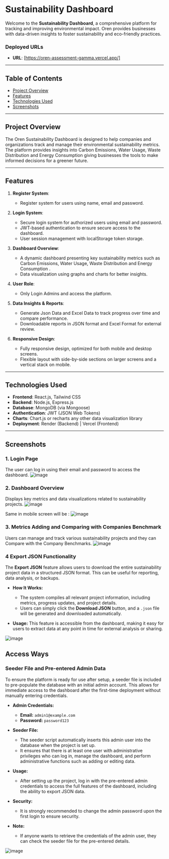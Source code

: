 # Sustainability Dashboard

Welcome to the **Sustainability Dashboard**, a comprehensive platform for tracking and improving environmental impact. Oren provides businesses with data-driven insights to foster sustainability and eco-friendly practices.

### Deployed URLs

- **URL**: [https://oren-assessment-gamma.vercel.app/]

---

## Table of Contents

- [Project Overview](#project-overview)
- [Features](#features)
- [Technologies Used](#technologies-used)
- [Screenshots](#screenshots)


---

## Project Overview

The Oren Sustainability Dashboard is designed to help companies and organizations track and manage their environmental sustainability metrics. The platform provides insights into Carbon Emissions, Water Usage, Waste Distribution and Energy Consumption giving businesses the tools to make informed decisions for a greener future.

---

## Features
1. **Register System**:
   - Register system for users using name, email and password.
 
2. **Login System**:
   - Secure login system for authorized users using email and password.
   - JWT-based authentication to ensure secure access to the dashboard.
   - User session management with localStorage token storage.

2. **Dashboard Overview**:
   - A dynamic dashboard presenting key sustainability metrics such as Carbon Emissions, Water Usage, Waste Distribution and Energy Consumption .
   - Data visualization using graphs and charts for better insights.

3. **User Role**:
   - Only Login Admins and access the platform.

4. **Data Insights & Reports**:
   - Generate Json Data and Excel Data to track progress over time and compare performance.
   - Downloadable reports in JSON format and Excel Format for external review.

5. **Responsive Design**:
   - Fully responsive design, optimized for both mobile and desktop screens.
   - Flexible layout with side-by-side sections on larger screens and a vertical stack on mobile.

---

## Technologies Used

- **Frontend**: React.js, Tailwind CSS
- **Backend**: Node.js, Express.js
- **Database**: MongoDB (via Mongoose)
- **Authentication**: JWT (JSON Web Tokens)
- **Charts**: Chart.js or recharts any other data visualization library
- **Deployment**: Render (Backend) | Vercel (Frontend)

---

## Screenshots

### 1. **Login Page**
The user can log in using their email and password to access the dashboard.
![image](https://github.com/user-attachments/assets/d662c21d-60d5-4bbe-a585-7bd42a08d0e0)

### 2. **Dashboard Overview**
Displays key metrics and data visualizations related to sustainability projects.
![image](https://github.com/user-attachments/assets/8edd95c2-6903-4dc1-8792-4c1e3b1928a9)

Same in mobile screen will be :
![image](https://github.com/user-attachments/assets/fb62fcf7-f0f4-4c69-86f7-62c69eded278)


### 3. **Metrics Adding and Comparing with Companies Benchmark**
Users can manage and track various sustainability projects and they can Compare with the Company Benchmarks.
![image](https://github.com/user-attachments/assets/96364783-8551-4c40-b975-b8550e0630b8)


### 4 Export JSON Functionality

The **Export JSON** feature allows users to download the entire sustainability project data in a structured JSON format. This can be useful for reporting, data analysis, or backups. 

- **How It Works:**
  - The system compiles all relevant project information, including metrics, progress updates, and project details.
  - Users can simply click the **Download JSON** button, and a `.json` file will be generated and downloaded automatically.
  
- **Usage:**
  This feature is accessible from the dashboard, making it easy for users to extract data at any point in time for external analysis or sharing.

![image](https://github.com/user-attachments/assets/044854a2-6713-4b14-80b2-4c8ff2440667)


## Access Ways

### Seeder File and Pre-entered Admin Data

To ensure the platform is ready for use after setup, a seeder file is included to pre-populate the database with an initial admin account. This allows for immediate access to the dashboard after the first-time deployment without manually entering credentials.

- **Admin Credentials:**
  - **Email:** `admin1@example.com`
  - **Password:** `password123`

- **Seeder File:**
  - The seeder script automatically inserts this admin user into the database when the project is set up. 
  - It ensures that there is at least one user with administrative privileges who can log in, manage the dashboard, and perform administrative functions such as adding or editing data.
  
- **Usage:**
  - After setting up the project, log in with the pre-entered admin credentials to access the full features of the dashboard, including the ability to export JSON data.
  
- **Security:**
  - It is strongly recommended to change the admin password upon the first login to ensure security.

- **Note:**
  - If anyone wants to retrieve the credentials of the admin user, they can check the seeder file for the pre-entered details.

![image](https://github.com/user-attachments/assets/165e7a4b-6bf4-4639-96cb-73b78c2a3b08)
